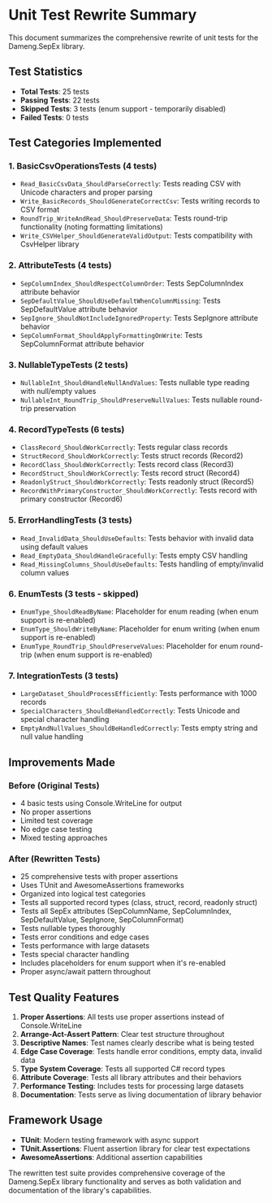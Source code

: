 # Unit Test Rewrite Summary

This document summarizes the comprehensive rewrite of unit tests for the Dameng.SepEx library.

## Test Statistics
- **Total Tests**: 25 tests
- **Passing Tests**: 22 tests  
- **Skipped Tests**: 3 tests (enum support - temporarily disabled)
- **Failed Tests**: 0 tests

## Test Categories Implemented

### 1. BasicCsvOperationsTests (4 tests)
- `Read_BasicCsvData_ShouldParseCorrectly`: Tests reading CSV with Unicode characters and proper parsing
- `Write_BasicRecords_ShouldGenerateCorrectCsv`: Tests writing records to CSV format
- `RoundTrip_WriteAndRead_ShouldPreserveData`: Tests round-trip functionality (noting formatting limitations)
- `Write_CSVHelper_ShouldGenerateValidOutput`: Tests compatibility with CsvHelper library

### 2. AttributeTests (4 tests)
- `SepColumnIndex_ShouldRespectColumnOrder`: Tests SepColumnIndex attribute behavior
- `SepDefaultValue_ShouldUseDefaultWhenColumnMissing`: Tests SepDefaultValue attribute behavior  
- `SepIgnore_ShouldNotIncludeIgnoredProperty`: Tests SepIgnore attribute behavior
- `SepColumnFormat_ShouldApplyFormattingOnWrite`: Tests SepColumnFormat attribute behavior

### 3. NullableTypeTests (2 tests)
- `NullableInt_ShouldHandleNullAndValues`: Tests nullable type reading with null/empty values
- `NullableInt_RoundTrip_ShouldPreserveNullValues`: Tests nullable round-trip preservation

### 4. RecordTypeTests (6 tests)
- `ClassRecord_ShouldWorkCorrectly`: Tests regular class records
- `StructRecord_ShouldWorkCorrectly`: Tests struct records (Record2)
- `RecordClass_ShouldWorkCorrectly`: Tests record class (Record3)
- `RecordStruct_ShouldWorkCorrectly`: Tests record struct (Record4)
- `ReadonlyStruct_ShouldWorkCorrectly`: Tests readonly struct (Record5)
- `RecordWithPrimaryConstructor_ShouldWorkCorrectly`: Tests record with primary constructor (Record6)

### 5. ErrorHandlingTests (3 tests)
- `Read_InvalidData_ShouldUseDefaults`: Tests behavior with invalid data using default values
- `Read_EmptyData_ShouldHandleGracefully`: Tests empty CSV handling
- `Read_MissingColumns_ShouldUseDefaults`: Tests handling of empty/invalid column values

### 6. EnumTests (3 tests - skipped)
- `EnumType_ShouldReadByName`: Placeholder for enum reading (when enum support is re-enabled)
- `EnumType_ShouldWriteByName`: Placeholder for enum writing (when enum support is re-enabled)
- `EnumType_RoundTrip_ShouldPreserveValues`: Placeholder for enum round-trip (when enum support is re-enabled)

### 7. IntegrationTests (3 tests)
- `LargeDataset_ShouldProcessEfficiently`: Tests performance with 1000 records
- `SpecialCharacters_ShouldBeHandledCorrectly`: Tests Unicode and special character handling
- `EmptyAndNullValues_ShouldBeHandledCorrectly`: Tests empty string and null value handling

## Improvements Made

### Before (Original Tests)
- 4 basic tests using Console.WriteLine for output
- No proper assertions
- Limited test coverage
- No edge case testing
- Mixed testing approaches

### After (Rewritten Tests)
- 25 comprehensive tests with proper assertions
- Uses TUnit and AwesomeAssertions frameworks
- Organized into logical test categories
- Tests all supported record types (class, struct, record, readonly struct)
- Tests all SepEx attributes (SepColumnName, SepColumnIndex, SepDefaultValue, SepIgnore, SepColumnFormat)
- Tests nullable types thoroughly
- Tests error conditions and edge cases
- Tests performance with large datasets
- Tests special character handling
- Includes placeholders for enum support when it's re-enabled
- Proper async/await pattern throughout

## Test Quality Features

1. **Proper Assertions**: All tests use proper assertions instead of Console.WriteLine
2. **Arrange-Act-Assert Pattern**: Clear test structure throughout
3. **Descriptive Names**: Test names clearly describe what is being tested
4. **Edge Case Coverage**: Tests handle error conditions, empty data, invalid data
5. **Type System Coverage**: Tests all supported C# record types
6. **Attribute Coverage**: Tests all library attributes and their behaviors
7. **Performance Testing**: Includes tests for processing large datasets
8. **Documentation**: Tests serve as living documentation of library behavior

## Framework Usage
- **TUnit**: Modern testing framework with async support
- **TUnit.Assertions**: Fluent assertion library for clear test expectations
- **AwesomeAssertions**: Additional assertion capabilities

The rewritten test suite provides comprehensive coverage of the Dameng.SepEx library functionality and serves as both validation and documentation of the library's capabilities.